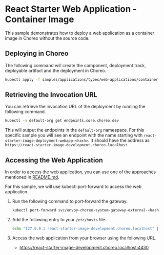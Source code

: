 # React Starter Web Application - Container Image

This sample demonstrates how to deploy a web application as a container image in Choreo without the source code.

## Deploying in Choreo
The following command will create the component, deployment track, deployable artifact and the deployment in Choreo.

```bash
kubectl apply -f samples/applications/types/web-applications/container-image/react-starter.yaml
```

## Retrieving the Invocation URL

You can retrieve the invocation URL of the deployment by running the following command.

```bash
kubectl -n default-org get endpoints.core.choreo.dev
```

This will output the endpoints in the `default-org` namespace. For this specific sample
you will see an endpoint with the name starting with `react-starter-image-deployment-webapp-<hash>`. 
It should have the address as `https://react-starter-image-development.choreo.localhost`

## Accessing the Web Application

In order to access the web application, you can use one of the approaches mentioned in [README.md](../../../../../README.md#7-test-the-deployed-webapp).

For this sample, we will use kubectl port-forward to access the web application.

1. Run the following command to port-forward the gateway.

    ```bash
    kubectl port-forward svc/envoy-choreo-system-gateway-external-<hash> -n choreo-system 4430:443
    ```

2. Add the following entry to your `/etc/hosts` file.

    ```bash
    echo "127.0.0.1 react-starter-image-development.choreo.localhost" | sudo tee -a /etc/hosts
    ```

3. Access the web application from your browser using the following URL.
    - https://react-starter-image-development.choreo.localhost:4430
